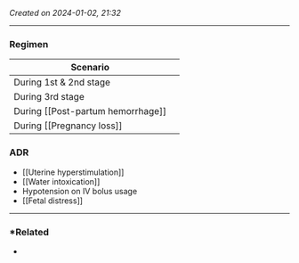 *Created on 2024-01-02, 21:32* 

---
### Regimen

| Scenario                          |     |
| ---------------------------------- | --- |
| During 1st & 2nd stage            |     |
| During 3rd stage                  |     |
| During [[Post-partum hemorrhage]] |     |
| During [[Pregnancy loss]]         |     |

### ADR
- [[Uterine hyperstimulation]] 
- [[Water intoxication]] 
- Hypotension on IV bolus usage
- [[Fetal distress]] 
---
### *Related
- 